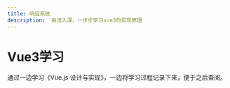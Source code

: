 ```yaml
---
title: 响应系统
description:  由浅入深，一步步学习vue3的实现原理
---
```


# Vue3学习

通过一边学习《Vue.js 设计与实现》，一边将学习过程记录下来，便于之后查阅。

